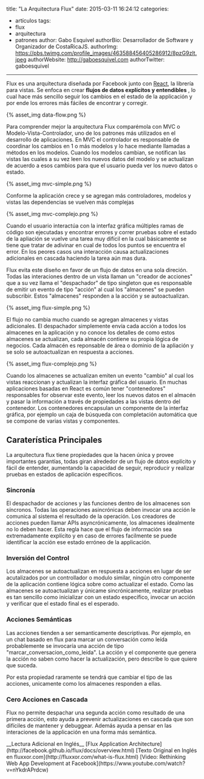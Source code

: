 title: "La Arquitectura Flux"
date: 2015-03-11 16:24:12
categories:
- artículos
tags:
- flux
- arquitectura
- patrones
author: Gabo Esquivel
authorBio:  Desarrollador de Software y Organizador de CostaRicaJS.
authorImg:  https://pbs.twimg.com/profile_images/463588456405286912/8pzG9zlt.jpeg
authorWebsite:  http://gaboesquivel.com
authorTwitter: gaboesquivel
---

Flux es una arquitectura diseñada por Facebook junto con [React](http://facebook.github.io/react/), la librería para vistas. Se enfoca en crear __flujos de datos explícitos y entendibles__ , lo cual hace más sencillo seguir los cambios en el estado de la applicación y por ende los errores más fáciles de encontrar y corregir. 

<div class='centered-img'>
{% asset_img data-flow.png %}
</div>

Para comprender mejor la arquitectura Flux comparémola con MVC o Modelo-Vista-Controlador, uno de los patrones más utilizados en el desarrollo de aplicaciones. En MVC el controlador es responsable de coordinar los cambios en 1 o más modelos y lo hace mediante llamadas a métodos en los modelos. Cuando los modelos cambian, se notifican las vistas las cuales a su vez leen los nuevos datos del modelo y se actualizan de acuerdo a esos cambios para que el usuario pueda ver los nuevo datos o estado.
<!-- more -->
<div class='centered-img'>
{% asset_img mvc-simple.png %}
</div>

Conforme la aplicación crece y se agregan más controladores, modelos y vistas las dependencias se vuelven más complejas

<div class='centered-img'>
{% asset_img mvc-complejo.png %}
</div>

Cuando el usuario interactúa con la interfaz gráfica múltiples ramas de código son ejecutadas y encontrar errores y correr pruebas sobre el estado de la apliación se vuelve una tarea muy difícil en la cual básicamente se tiene que tratar de adivinar en cual de todos los puntos se encuentra el error. En los peores casos una interacción causa actualizaciones adicionales en cascada haciendo la tarea aún mas dura.

Flux evita este diseño en favor de un flujo de datos en una sola direción. Todas las interaciones dentro de un vista llaman un "creador de acciones" que a su vez llama el "despachador" de tipo singleton que es responsable de emitir un evento de tipo "acción" al cual los "almacenes" se pueden subscribir. Estos "almacenes" responden a la acción y se autoactualizan.

<div class='centered-img'>
{% asset_img flux-simple.png %}
</div>

El flujo no cambia mucho cuando se agregan almacenes y vistas adicionales. El despachador simplemente envía cada acción a todos los almacenes en la aplicación y no conoce los detalles de como estos almacenes se actualizan, cada almacén contiene su propia lógica de negocios. Cada almacén es reponsable de área o dominio de la apliación y se solo se autoactualizan en respuesta a acciones.

<div class='centered-img'>
{% asset_img flux-complejo.png %}
</div>

Cuando los almacenes se actualizan emiten un evento "cambio" al cual los vistas reaccionan y actualizan la interfaz gráfica del usuario. En muchas aplicaciones basadas en React es común tener "contenedores" responsables for observar este evento, leer los nuevos datos en el almacén y pasar la información a través de propiedades a las vistas dentro del contenedor. Los contenedores encapsulan un componente de la interfaz gráfica, por ejemplo un caja de búsqueda con completación automática que se compone de varias vistas y componentes.

## Caraterística Principales

La arquitectura flux tiene propiedades que la hacen única y provee importantes garantías, todas giran alrededor de un flujo de datos explícito y fácil de entender, aumentando la capacidad de seguir, reproducir y realizar pruebas en estados de aplicación específicos.

### Sincronía

El despachador de acciones y las funciones dentro de los almacenes son síncronos. Todas las operaciones asincrónicas deben invocar una acción le comunica al sistema el resultado de la operación. Los creadores de acciones pueden llamar APIs asyncrónicamente, los almacenes idealmente no lo deben hacer. Esta regla hace que el flujo de información sea extremadamente explícito y en caso de errores facilmente se puede identificar la acción ese estado erróneo de la applicación.

### Inversión del Control

Los almacenes se autoactualizan en respuesta a acciones en lugar de ser acutalizados por un controllador o modulo similar, ningún otro componente de la aplicación contiene lógica sobre como actualizar el estado. Como las almacenes se autoactualizan y únicame sincrónicamente, realizar pruebas es tan sencillo como inicializar con un estado específico, invocar un acción y verificar que el estado final es el esperado. 

### Acciones Semánticas

Las acciones tienden a ser semanticamente descriptivas. Por ejemplo, en un chat basado en flux para marcar un conversación como leída probablemente se invocaría una acción de tipo "marcar_conversacion_como_leida". La acción y el componente que genera la acción no saben como hacer la actualización, pero describe lo que quiere que suceda.

Por esta propiedad raramente se tendrá que cambiar el tipo de las acciones, unicamente como los almacenes responden a ellas.

### Cero Acciones en Cascada

Flux no permite despachar una segunda acción como resultado de una primera acción, esto ayuda a prevenir actualizaciones en cascada que son difíciles de mantener y debuggear. Además ayuda a pensar en las interaciones de la applicación en una forma más semántica.

<div class="refs">
__Lectura Adicional en Inglés__
[Flux Application Architecture](http://facebook.github.io/flux/docs/overview.html)
[Texto Original en Inglés en fluxxor.com](http://fluxxor.com/what-is-flux.html)
[Video: Rethinking Web App Development at Facebook](https://www.youtube.com/watch?v=nYkdrAPrdcw)
</div>